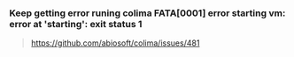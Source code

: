 ### Keep getting error runing colima FATA[0001] error starting vm: error at 'starting': exit status 1

> https://github.com/abiosoft/colima/issues/481